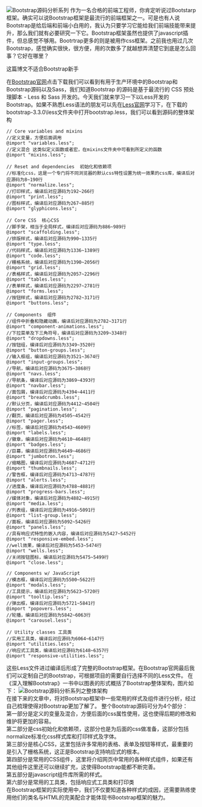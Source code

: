 ![Bootstrap源码分析系列](http://o8l2fza1x.bkt.clouddn.com/bootstrap.png)
作为一名合格的前端工程师，你肯定听说过Bootstarp框架。确实可以说Bootstrap框架是最流行的前端框架之一。可是也有人说Bootstrap是给后端和前端小白用的，我认为只要学习它能给我们前端技能带来提升，那么我们就有必要研究一下它。Bootstrap框架虽然也提供了javascript插件，但总感觉不够用。Bootrtrap更多的则是被用作css框架。之前我也用过几次Bootstrap，感觉确实很快，很方便，用的次数多了就越想弄清楚它到底是怎么回事？它好在哪里？  

这篇博文不适合Bootstrap新手

在[Bootstrap官网](http://v3.bootcss.com/getting-started/#download)点击下载我们可以看到有用于生产环境中的Bootstrap和Bootstrap源码以及Sass，我们知道Bootstrap 的源码是基于最流行的 CSS 预处理脚本 - Less 和 Sass 开发的。今天我们就来学习一下以Less开发的Bootstrap。如果不熟悉Less语法的朋友可以先在[Less官网](http://lesscss.cn/)学习下，在下载的bootstrap-3.3.0\less文件夹中打开bootstrap.less，我们可以看到源码的整体架构
```
// Core variables and mixins
//定义变量，方便后面调用
@import "variables.less";               
//定义混合 这类似定义函数或者宏，在mixins文件夹中可看到所定义的函数
@import "mixins.less";                  

// Reset and dependencies  初始化和依赖项
//标准化css，这是一个专门将不同浏览器的默认css特性设置为统一效果的css库，编译后对应源码为8~190行
@import "normalize.less";               
//打印样式，编译后对应源码为192~266行
@import "print.less";                   
//图标样式，编译后对应源码为267~885行
@import "glyphicons.less";              

// Core CSS  核心CSS
//脚手架，相当于全局样式，编译后对应源码为886~989行
@import "scaffolding.less";             
//排版样式，编译后对应源码为990~1335行
@import "type.less";                    
//代码样式，编译后对应源码为1336~1389行
@import "code.less";                    
//栅格系统，编译后对应源码为1390~2056行
@import "grid.less";                    
//表格样式，编译后对应源码为2057~2296行
@import "tables.less";                  
//表单样式，编译后对应源码为2297~2781行
@import "forms.less";                   
//按钮样式，编译后对应源码为2782~3171行
@import "buttons.less";                 

// Components  组件
//组件中折叠和隐藏动画，编译后对应源码为2782~3171行
@import "component-animations.less";    
//下拉菜单及下三角符号，编译后对应源码为3209~3348行
@import "dropdowns.less";               
//按钮组，编译后对应源码为3349~3520行
@import "button-groups.less";           
//输入框组，编译后对应源码为3521~3674行
@import "input-groups.less";            
//导航，编译后对应源码为3675~3868行
@import "navs.less";                    
//导航条，编译后对应源码为3869~4393行
@import "navbar.less";                  
//面包屑，编译后对应源码为4394~4411行
@import "breadcrumbs.less";             
//默认分页，编译后对应源码为4412~4504行
@import "pagination.less";              
//翻页，编译后对应源码为4505~4542行
@import "pager.less";                   
//标签，编译后对应源码为4543~4609行
@import "labels.less";                  
//徽章，编译后对应源码为4610~4648行
@import "badges.less";                  
//巨幕，编译后对应源码为4649~4686行
@import "jumbotron.less";               
//缩略图，编译后对应源码为4687~4712行
@import "thumbnails.less";              
//警告框，编译后对应源码为4713~4787行
@import "alerts.less";                  
//进度条，编译后对应源码为4788~4881行
@import "progress-bars.less";           
//媒体对象，编译后对应源码为4882~4915行
@import "media.less";                   
//列表组，编译后对应源码为4916~5091行
@import "list-group.less";              
//面板，编译后对应源码为5092~5426行
@import "panels.less";                  
//具有响应式特性的嵌入内容，编译后对应源码为5427~5452行
@import "responsive-embed.less";        
//well效果，编译后对应源码为5453~5474行
@import "wells.less";                   
//关闭按钮图标，编译后对应源码为5475~5499行
@import "close.less";                   

// Components w/ JavaScript
//模态框，编译后对应源码为5500~5622行
@import "modals.less";                  
//工具提示，编译后对应源码为5623~5720行
@import "tooltip.less";                 
//弹出框，编译后对应源码为5721~5841行
@import "popovers.less";                
//轮播，编译后对应源码为5842~6063行
@import "carousel.less";                

// Utility classes 工具类
//实用工具类，编译后对应源码为6064~6147行
@import "utilities.less";               
//响应式工具类，编译后对应源码为6148~6357行
@import "responsive-utilities.less";    
```
这些Less文件进过编译后形成了完整的Bootstrap框架。在Bootstrap官网最后我们可以定制自己的Bootstrap，可根据项目的需要自行选择不同的Less文件。
在《深入理解Bootstrap》一书中以图表的形式概括了Bootstrap整体架构，图片如下：
![Bootstrap源码分析系列之整体架构](http://o8l2fza1x.bkt.clouddn.com/594946-20160105095231746-1295822530.png)  
在接下来的文章中，将对Bootstrap框架中一些常用的样式及组件进行分析，经过自己梳理使得对Bootstrap更加了解了。
整个Bootstrap源码可分为4个部分：  
第一部分是定义的变量及混合，方便后面的css属性使用，这也使得后期的修改和维护将更加的容易。  
第二部分是css初始化和依赖项，这部分也是为后面的css做准备，这部分包括normalize标准化css样式库和打印样式及字体。  
第三部分是核心CSS，这里包括许多常用的表格、表单及按钮等样式，最重要的是引入了栅格系统，这正是Bootstrap支持响应式的根本。  
第四部分是常用的CSS组件，这里将介绍网页中常用的各种样式组件，如果还有其他组件这里还可以继续扩充，这使得Bootstrap能都不断完善。  
第五部分是javascript组件库所需的样式。  
第六部分是常用的工具类，包括响应式工具类和打印类  
在Bootstrap框架的实际使用中，我们不仅要知道各种样式的成因，还需要熟练使用他们的类名与HTML的完美配合才能体现书Bootstrap框架的魅力。